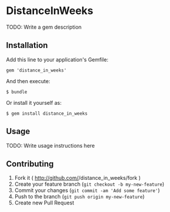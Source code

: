 # DistanceInWeeks

TODO: Write a gem description

## Installation

Add this line to your application's Gemfile:

    gem 'distance_in_weeks'

And then execute:

    $ bundle

Or install it yourself as:

    $ gem install distance_in_weeks

## Usage

TODO: Write usage instructions here

## Contributing

1. Fork it ( http://github.com/<my-github-username>/distance_in_weeks/fork )
2. Create your feature branch (`git checkout -b my-new-feature`)
3. Commit your changes (`git commit -am 'Add some feature'`)
4. Push to the branch (`git push origin my-new-feature`)
5. Create new Pull Request
